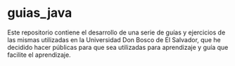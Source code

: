 # guias_java
Este repositorio contiene el desarrollo de una serie de guías y ejercicios de las mismas utilizadas en la Universidad Don Bosco de El Salvador, que he decidido hacer públicas para que sea utilizadas para aprendizaje y guía que facilite el aprendizaje.
